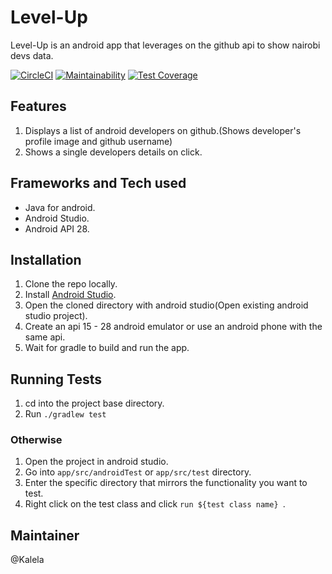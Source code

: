 # Level-Up
Level-Up is an android app that leverages on the github api to show nairobi devs data.


[![CircleCI](https://circleci.com/gh/Kalela/Level-Up/tree/master.svg?style=svg)](https://circleci.com/gh/Kalela/Level-Up/tree/master)
[![Maintainability](https://api.codeclimate.com/v1/badges/1a1887db6037dfc6d00d/maintainability)](https://codeclimate.com/github/Kalela/Level-Up/maintainability)
[![Test Coverage](https://api.codeclimate.com/v1/badges/1a1887db6037dfc6d00d/test_coverage)](https://codeclimate.com/github/Kalela/Level-Up/test_coverage)

## Features
1. Displays a list of android developers on github.(Shows developer's profile image and github username)
2. Shows a single developers details on click.

## Frameworks and Tech used
- Java for android.
- Android Studio.
- Android API 28.

## Installation
1. Clone the repo locally.
2. Install [Android Studio](https://developer.android.com/studio/install).
3. Open the cloned directory with android studio(Open existing android studio project).
4. Create an api 15 - 28 android emulator or use an android phone with the same api.
5. Wait for gradle to build and run the app.

## Running Tests
1. cd into the project base directory.
2. Run ``` ./gradlew test ```
 ### Otherwise
 
1. Open the project in android studio.
2. Go into ``` app/src/androidTest ``` or ``` app/src/test ``` directory.
3. Enter the specific directory that mirrors the functionality you want to test.
4. Right click on the test class and click ``` run ${test class name}  ```.

## Maintainer
@Kalela
